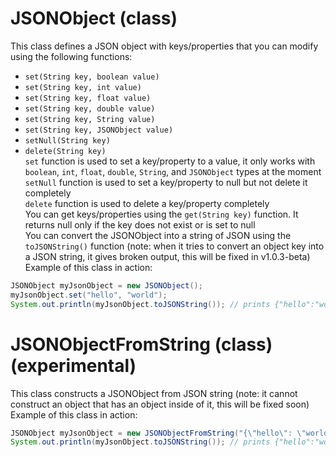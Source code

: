 # JSONObject (class)  
This class defines a JSON object with keys/properties that you can modify using the following functions:  
 - `set(String key, boolean value)`  
 - `set(String key, int value)`  
 - `set(String key, float value)`  
 - `set(String key, double value)`  
 - `set(String key, String value)`  
 - `set(String key, JSONObject value)`  
 - `setNull(String key)`  
 - `delete(String key)`  
`set` function is used to set a key/property to a value, it only works with `boolean`, `int`, `float`, `double`, `String`, and `JSONObject` types at the moment  
`setNull` function is used to set a key/property to null but not delete it completely  
`delete` function is used to delete a key/property completely  
You can get keys/properties using the `get(String key)` function. It returns null only if the key does not exist or is set to null  
You can convert the JSONObject into a string of JSON using the `toJSONString()` function (note: when it tries to convert an object key into a JSON string, it gives broken output, this will be fixed in v1.0.3-beta)  
Example of this class in action:  
```java
JSONObject myJsonObject = new JSONObject();
myJsonObject.set("hello", "world");
System.out.println(myJsonObject.toJSONString()); // prints {"hello":"world"}
```  
  
# JSONObjectFromString (class) (experimental)  
This class constructs a JSONObject from JSON string (note: it cannot construct an object that has an object inside of it, this will be fixed soon)  
Example of this class in action:  
```java
JSONObject myJsonObject = new JSONObjectFromString("{\"hello\": \"world\"}");
System.out.println(myJsonObject.toJSONString()); // prints {"hello":"world"}
```